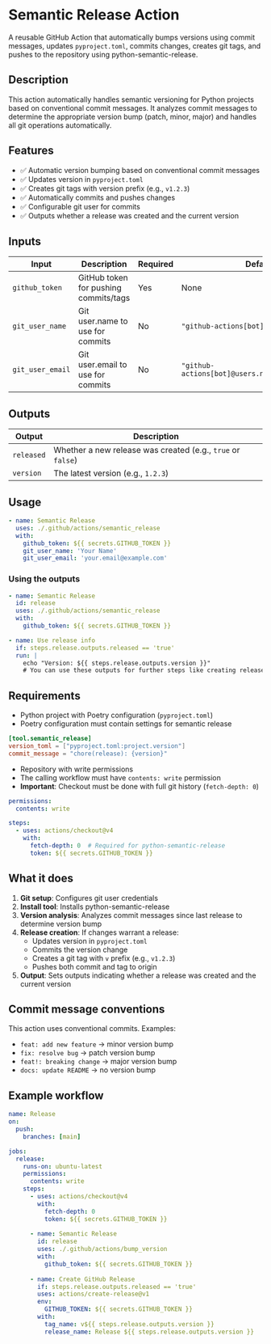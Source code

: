 # Semantic Release Action

A reusable GitHub Action that automatically bumps versions using commit messages, updates `pyproject.toml`, commits changes, creates git tags, and pushes to the repository using python-semantic-release.

## Description

This action automatically handles semantic versioning for Python projects based on conventional commit messages. It analyzes commit messages to determine the appropriate version bump (patch, minor, major) and handles all git operations automatically.

## Features

- ✅ Automatic version bumping based on conventional commit messages
- ✅ Updates version in `pyproject.toml` 
- ✅ Creates git tags with version prefix (e.g., `v1.2.3`)
- ✅ Automatically commits and pushes changes
- ✅ Configurable git user for commits
- ✅ Outputs whether a release was created and the current version

## Inputs

| Input | Description | Required | Default |
|-------|-------------|----------|---------|
| `github_token` | GitHub token for pushing commits/tags | Yes | None |
| `git_user_name` | Git user.name to use for commits | No | `"github-actions[bot]"` |
| `git_user_email` | Git user.email to use for commits | No | `"github-actions[bot]@users.noreply.github.com"` |

## Outputs

| Output | Description |
|--------|-------------|
| `released` | Whether a new release was created (e.g., `true` or `false`) |
| `version` | The latest version (e.g., `1.2.3`) |

## Usage

```yaml
- name: Semantic Release
  uses: ./.github/actions/semantic_release
  with:
    github_token: ${{ secrets.GITHUB_TOKEN }}
    git_user_name: 'Your Name'
    git_user_email: 'your.email@example.com'
```

### Using the outputs

```yaml
- name: Semantic Release
  id: release
  uses: ./.github/actions/semantic_release
  with:
    github_token: ${{ secrets.GITHUB_TOKEN }}

- name: Use release info
  if: steps.release.outputs.released == 'true'
  run: |
    echo "Version: ${{ steps.release.outputs.version }}"
    # You can use these outputs for further steps like creating releases, notifications, etc.
```

## Requirements

- Python project with Poetry configuration (`pyproject.toml`)
- Poetry configuration must contain settings for semantic release

```toml
[tool.semantic_release]
version_toml = ["pyproject.toml:project.version"]
commit_message = "chore(release): {version}"
```

- Repository with write permissions
- The calling workflow must have `contents: write` permission
- **Important**: Checkout must be done with full git history (`fetch-depth: 0`)

```yaml
permissions:
  contents: write

steps:
  - uses: actions/checkout@v4
    with:
      fetch-depth: 0  # Required for python-semantic-release
      token: ${{ secrets.GITHUB_TOKEN }}
```

## What it does

1. **Git setup**: Configures git user credentials
2. **Install tool**: Installs python-semantic-release
3. **Version analysis**: Analyzes commit messages since last release to determine version bump
4. **Release creation**: If changes warrant a release:
   - Updates version in `pyproject.toml`
   - Commits the version change
   - Creates a git tag with `v` prefix (e.g., `v1.2.3`)
   - Pushes both commit and tag to origin
5. **Output**: Sets outputs indicating whether a release was created and the current version

## Commit message conventions

This action uses conventional commits. Examples:

- `feat: add new feature` → minor version bump
- `fix: resolve bug` → patch version bump  
- `feat!: breaking change` → major version bump
- `docs: update README` → no version bump

## Example workflow

```yaml
name: Release
on:
  push:
    branches: [main]

jobs:
  release:
    runs-on: ubuntu-latest
    permissions:
      contents: write
    steps:
      - uses: actions/checkout@v4
        with:
          fetch-depth: 0
          token: ${{ secrets.GITHUB_TOKEN }}
          
      - name: Semantic Release
        id: release
        uses: ./.github/actions/bump_version
        with:
          github_token: ${{ secrets.GITHUB_TOKEN }}
          
      - name: Create GitHub Release
        if: steps.release.outputs.released == 'true'
        uses: actions/create-release@v1
        env:
          GITHUB_TOKEN: ${{ secrets.GITHUB_TOKEN }}
        with:
          tag_name: v${{ steps.release.outputs.version }}
          release_name: Release ${{ steps.release.outputs.version }}
```
